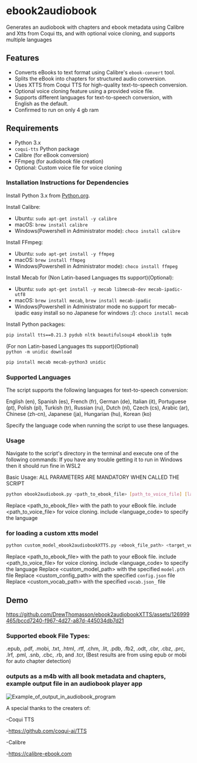 # ebook2audiobook
Generates an audiobook with chapters and ebook metadata using Calibre and Xtts from Coqui tts, and with optional voice cloning, and supports multiple languages

## Features

- Converts eBooks to text format using Calibre's `ebook-convert` tool.
- Splits the eBook into chapters for structured audio conversion.
- Uses XTTS from Coqui TTS for high-quality text-to-speech conversion.
- Optional voice cloning feature using a provided voice file.
- Supports different languages for text-to-speech conversion, with English as the default.
- Confirmed to run on only 4 gb ram

## Requirements

- Python 3.x
- `coqui-tts` Python package
- Calibre (for eBook conversion)
- FFmpeg (for audiobook file creation)
- Optional: Custom voice file for voice cloning

### Installation Instructions for Dependencies

Install Python 3.x from [Python.org](https://www.python.org/downloads/).

Install Calibre:
- Ubuntu: `sudo apt-get install -y calibre`
- macOS: `brew install calibre`
- Windows(Powershell in Administrator mode): `choco install calibre` 

Install FFmpeg:
- Ubuntu: `sudo apt-get install -y ffmpeg`
- macOS: `brew install ffmpeg`
- Windows(Powershell in Administrator mode): `choco install ffmpeg` 

Install Mecab for (Non Latin-based Languages tts support)(Optional):
- Ubuntu: `sudo apt-get install -y mecab libmecab-dev mecab-ipadic-utf8`
- macOS: `brew install mecab`, `brew install mecab-ipadic`
- Windows(Powershell in Administrator mode no support for mecab-ipadic easy install so no Japanese for windows :/): `choco install mecab ` 

Install Python packages:
```bash
pip install tts==0.21.3 pydub nltk beautifulsoup4 ebooklib tqdm
```
(For non Latin-based Languages tts support)(Optional)  
`python -m unidic download`
```bash
pip install mecab mecab-python3 unidic
```

### Supported Languages

The script supports the following languages for text-to-speech conversion:

English (en),
Spanish (es),
French (fr),
German (de),
Italian (it),
Portuguese (pt),
Polish (pl),
Turkish (tr),
Russian (ru),
Dutch (nl),
Czech (cs),
Arabic (ar),
Chinese (zh-cn),
Japanese (ja),
Hungarian (hu),
Korean (ko)

Specify the language code when running the script to use these languages.

### Usage

Navigate to the script's directory in the terminal and execute one of the following commands:
If you have any trouble getting it to run in Windows then it should run fine in WSL2

Basic Usage: ALL PARAMETERS ARE MANDATORY WHEN CALLED THE SCRIPT

```bash
python ebook2audiobook.py <path_to_ebook_file> [path_to_voice_file] [language_code]
```
Replace <path_to_ebook_file> with the path to your eBook file.
include <path_to_voice_file> for voice cloning.
include <language_code> to specify the language

### for loading a custom xtts model
```bash
python custom_model_ebook2audiobookXTTS.py <ebook_file_path> <target_voice_file_path> <language> <custom_model_path> <custom_config_path> <custom_vocab_path>
```
Replace <path_to_ebook_file> with the path to your eBook file.
include <path_to_voice_file> for voice cloning.
include <language_code> to specify the language
Replace <custom_model_path> with the specified `model.pth` file
Replace <custom_config_path> with the specified `config.json` file
Replace <custom_vocab_path> with the specified `vocab.json_` file

## Demo



https://github.com/DrewThomasson/ebook2audiobookXTTS/assets/126999465/bccd7240-f967-4d27-a87d-445034db7d21



### Supported ebook File Types: 
.epub, .pdf, .mobi, .txt, .html, .rtf, .chm, .lit, .pdb, .fb2, .odt, .cbr, .cbz, .prc, .lrf, .pml, .snb, .cbc, .rb, and .tcr,
(Best results are from using epub or mobi for auto chapter detection)

### outputs as a m4b with all book metadata and chapters, example output file in an audiobook player app
![Example_of_output_in_audiobook_program](https://github.com/DrewThomasson/VoxNovel/blob/dc5197dff97252fa44c391dc0596902d71278a88/readme_files/example_in_app.jpeg)

A special thanks to the creaters of:


-Coqui TTS

-https://github.com/coqui-ai/TTS


-Calibre

-https://calibre-ebook.com
